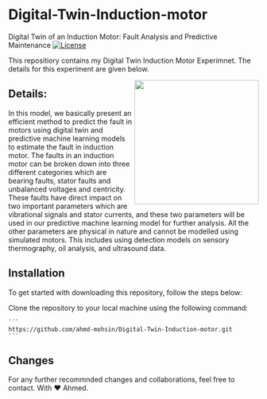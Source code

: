  
# Digital-Twin-Induction-motor
Digital Twin of an Induction Motor: Fault Analysis and Predictive Maintenance
[![License](https://img.shields.io/badge/License-MIT-blue.svg)](https://opensource.org/licenses/MIT)

This repositiory contains my Digital Twin Induction Motor Experimnet. The details for this experiment are given below.

[<img align="right" width="250" height="250" src="https://tsgdoc.socsci.ru.nl/images/2/21/Matlab_Logo.png"/>](https://www.mathworks.com/products/matlab.html)

## Details:
In this model, we basically present an efficient method to predict the fault in motors using digital twin and predictive machine learning models to estimate the fault in induction motor. The faults in an induction motor can be broken down into three different categories which are bearing faults, stator faults and unbalanced voltages and centricity. These faults have direct impact on two important parameters which are vibrational signals and stator currents, and these two parameters will be used in our predictive machine learning model for further analysis. All the other parameters are physical in nature and cannot be modelled using simulated motors. This includes using detection models on sensory thermography, oil analysis, and ultrasound data.

## Installation
To get started with downloading this repository, follow the steps below:

Clone the repository to your local machine using the following command:

    ```
    https://github.com/ahmd-mohsin/Digital-Twin-Induction-motor.git
    ```

## Changes
For any further recommnded changes and collaborations, feel free to contact. With ❤️ Ahmed.





